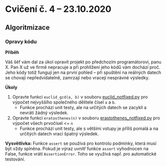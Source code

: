 # Cvičení č. 4 – 23.10.2020

## Algoritmizace

### Opravy kódu

**Příběh** 

Váš šéf vám dal za úkol opravit projekt po předchozím programátorovi, panu X. Pan X už ve firmě nepracuje a při prohlížení jeho kódů vám dochází proč. Jeho kódy totiž fungují jen na první pohled – při spuštění na reálných datech se chovají nepředvídatelně, zamrzají nebo vracejí nesprávné výsledky.

**Úkoly**
1. Opravte funkci `euclid_gcd(a, b)` v souboru [euclid_notfixed.py](euclid_notfixed.py) pro výpočet nejvyššího společného dělitele čísel `a` a `b`.
   - Funkce prochází unit testy, ale na určitých datech se zacyklí a nevrátí žádný výsledek.
2. Opravte funkci `eratosthenes(n)` v souboru [erastothenes_notfixed.py](erastothenes_notfixed.py) pro výpočet všech prvočísel <= `n`
   - Funkce prochází unit testy, ale s většími vstupy je příliš pomalá a na určitých datech vrací špatný výsledek.

**Vysvětlivka:** Funkce `assert` se používá pro kontrolu podmínky, která musí být vždy splněna. Pokud je výraz uvnitř funkce `assert` vyhodnocen na False, funkce vrátí `AssertionError`. Toho se využívá např. pro automatické testování.